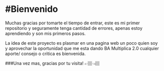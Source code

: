 # #Bienvenido
Muchas gracias por tomarte el tiempo de entrar, este es mi primer repositorio y seguramente tenga cantidad de errores, apenas estoy aprendiendo y son mis primeros pasos.

La idea de este proyecto es plasmar en una pagina web un poco quien soy y aprovechar la oportunidad que me esta dando BA Multiplica 2.0 cualquier aporte/ consejo o critica es bienvenida.

###Una vez mas, gracias por tu visita! 👉🏽👈🏽
